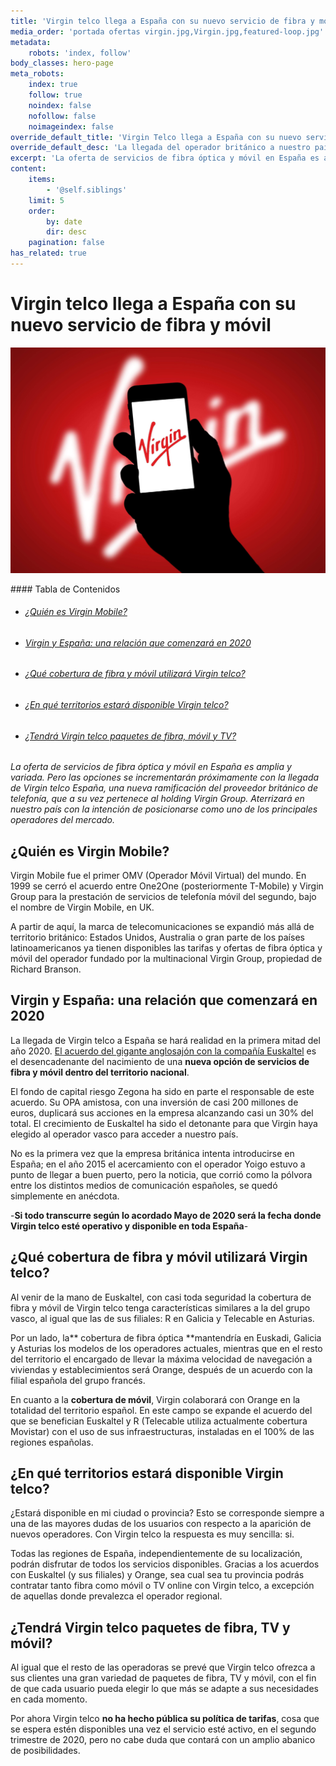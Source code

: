 ```yaml
---
title: 'Virgin telco llega a España con su nuevo servicio de fibra y móvil'
media_order: 'portada ofertas virgin.jpg,Virgin.jpg,featured-loop.jpg'
metadata:
    robots: 'index, follow'
body_classes: hero-page
meta_robots:
    index: true
    follow: true
    noindex: false
    nofollow: false
    noimageindex: false
override_default_title: 'Virgin Telco llega a España con su nuevo servicio de fibra y móvil'
override_default_desc: 'La llegada del operador británico a nuestro país en 2020 es una gran noticia para el sector telefónico. ¿Quieres conocer la propuesta de Virgin Telco o en qué territorios estará disponible? Descubre más aquí.'
excerpt: 'La oferta de servicios de fibra óptica y móvil en España es amplia y variada. Pero las opciones se incrementarán próximamente con la llegada de Virgin Telco España…'
content:
    items:
        - '@self.siblings'
    limit: 5
    order:
        by: date
        dir: desc
    pagination: false
has_related: true
---
```


# Virgin telco llega a España con su nuevo servicio de fibra y móvil

<div class="mb-5"></div>

![](Virgin.jpg)

<div class="mb-5"></div>
#### Tabla de Contenidos
<div class="links-list"></div>

* ######  <span class="magnet-link">[¿Quién es Virgin Mobile?](#quien)</span>
* ######  <span class="magnet-link">[Virgin y España: una relación que comenzará en 2020](#relacion)</span>
* ######  <span class="magnet-link">[¿Qué cobertura de fibra y móvil utilizará Virgin telco?](#cobertura)</span>
* ######  <span class="magnet-link">[¿En qué territorios estará disponible Virgin telco?](#territorios)</span>
* ######  <span class="magnet-link">[¿Tendrá Virgin telco paquetes de fibra, móvil y TV?](#paquetes)</span>

<div class="mb-5"></div>

_La oferta de servicios de fibra óptica y móvil en España es amplia y variada. Pero las opciones se incrementarán próximamente con la llegada de Virgin telco España, una nueva ramificación del proveedor británico de telefonía, que a su vez pertenece al holding Virgin Group. Aterrizará en nuestro país con la intención de posicionarse como uno de los principales operadores del mercado._

<div class="mb-5"></div>

## <span id="quien">¿Quién es Virgin Mobile?<span>

Virgin Mobile fue el primer OMV (Operador Móvil Virtual) del mundo. En 1999 se cerró el acuerdo entre One2One (posteriormente T-Mobile) y Virgin Group para la prestación de servicios de telefonía móvil del segundo, bajo el nombre de Virgin Mobile, en UK.

A partir de aquí, la marca de telecomunicaciones se expandió más allá de territorio británico: Estados Unidos, Australia o gran parte de los países latinoamericanos ya tienen disponibles las tarifas y ofertas de fibra óptica y móvil del operador fundado por la multinacional Virgin Group, propiedad de Richard Branson.

<div class="mb-5"></div>

## <span id="relacion">Virgin y España: una relación que comenzará en 2020</span>

La llegada de Virgin telco a España se hará realidad en la primera mitad del año 2020. [El acuerdo del gigante anglosajón con la compañía Euskaltel](https://www.ofertasvirgin.es/home/virgin-mobile-euskaltel-cronica-acuerdo-anunciado) es el desencadenante del nacimiento de una **nueva opción de servicios de fibra y móvil dentro del territorio nacional**. 

El fondo de capital riesgo Zegona ha sido en parte el responsable de este acuerdo. Su OPA amistosa, con una inversión de casi 200 millones de euros, duplicará sus acciones en la empresa alcanzando casi un 30% del total. El crecimiento de Euskaltel ha sido el detonante para que Virgin haya elegido al operador vasco para acceder a nuestro país.

No es la primera vez que la empresa británica intenta introducirse en España; en el año 2015 el acercamiento con el operador Yoigo estuvo a punto de llegar a buen puerto, pero la noticia, que corrió como la pólvora entre los distintos medios de comunicación españoles, se quedó simplemente en anécdota.

<div class="mb-5"></div>

<span class="featured-text">-**Si todo transcurre según lo acordado Mayo de 2020 será la fecha donde Virgin telco esté operativo y disponible en toda España**-</span>

<div class="mb-5"></div>

## <span id="cobertura">¿Qué cobertura de fibra y móvil utilizará Virgin telco?</span>

Al venir de la mano de Euskaltel, con casi toda seguridad la cobertura de fibra y móvil de Virgin telco tenga características similares a la del grupo vasco, al igual que las de sus filiales: R en Galicia y Telecable en Asturias. 

Por un lado, la** cobertura de fibra óptica **mantendría en Euskadi, Galicia y Asturias los modelos de los operadores actuales, mientras que en el resto del territorio el encargado de llevar la máxima velocidad de navegación a viviendas y establecimientos será Orange, después de un acuerdo con la filial española del grupo francés.

En cuanto a la **cobertura de móvil**, Virgin colaborará con Orange en la totalidad del territorio español. En este campo se expande el acuerdo del que se benefician Euskaltel y R (Telecable utiliza actualmente cobertura Movistar) con el uso de sus infraestructuras, instaladas en el 100% de las regiones españolas.

<div class="mb-5"></div>

## <span id="territorios">¿En qué territorios estará disponible Virgin telco?</span>

¿Estará disponible en mi ciudad o provincia? Esto se corresponde siempre a una de las mayores dudas de los usuarios con respecto a la aparición de nuevos operadores. Con Virgin telco la respuesta es muy sencilla: si. 

Todas las regiones de España, independientemente de su localización, podrán disfrutar de todos los servicios disponibles. Gracias a los acuerdos con Euskaltel (y sus filiales) y Orange, sea cual sea tu provincia podrás contratar tanto fibra como móvil o TV online con Virgin telco, a excepción de aquellas donde prevalezca el operador regional.

<div class="mb-5"></div>

## <span id="paquetes">¿Tendrá Virgin telco paquetes de fibra, TV y móvil?</span>

Al igual que el resto de las operadoras se prevé que Virgin telco ofrezca a sus clientes una gran variedad de paquetes de fibra, TV y móvil, con el fin de que cada usuario pueda elegir lo que más se adapte a sus necesidades en cada momento.

Por ahora Virgin telco **no ha hecho pública su política de tarifas**, cosa que se espera estén disponibles una vez el servicio esté activo, en el segundo trimestre de 2020, pero no cabe duda que contará con un amplio abanico de posibilidades.

<div class="mb-5"></div>